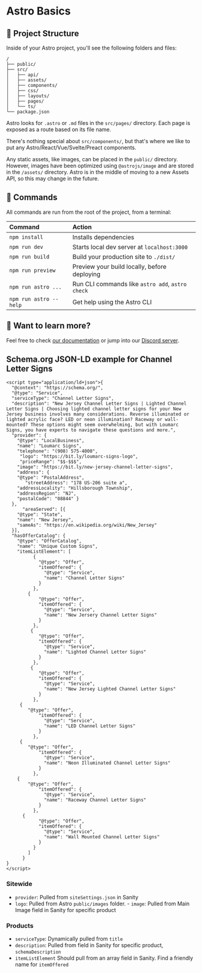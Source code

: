 # Astro Basics

## 🚀 Project Structure

Inside of your Astro project, you'll see the following folders and files:

```
/
├── public/
├── src/
│   ├── api/
│   ├── assets/
│   ├── components/
│   ├── css/
│   ├── layouts/
│   ├── pages/
│   └── ts/
└── package.json
```

Astro looks for `.astro` or `.md` files in the `src/pages/` directory. Each page is exposed as a route based on its file name.

There's nothing special about `src/components/`, but that's where we like to put any Astro/React/Vue/Svelte/Preact components.

Any static assets, like images, can be placed in the `public/` directory. However, images have been optimized using `@astrojs/image` and are stored in the `/assets/` directory. Astro is in the middle of moving to a new Assets API, so this may change in the future.

## 🧞 Commands

All commands are run from the root of the project, from a terminal:

| Command                | Action                                           |
| :--------------------- | :----------------------------------------------- |
| `npm install`          | Installs dependencies                            |
| `npm run dev`          | Starts local dev server at `localhost:3000`      |
| `npm run build`        | Build your production site to `./dist/`          |
| `npm run preview`      | Preview your build locally, before deploying     |
| `npm run astro ...`    | Run CLI commands like `astro add`, `astro check` |
| `npm run astro --help` | Get help using the Astro CLI                     |

## 👀 Want to learn more?

Feel free to check [our documentation](https://docs.astro.build) or jump into our [Discord server](https://astro.build/chat).

## Schema.org JSON-LD example for Channel Letter Signs

```
<script type="application/ld+json">{
  "@context": "https://schema.org/",
  "@type": "Service",
  "serviceType": "Channel Letter Signs",
  "description": "New Jersey Channel Letter Signs | Lighted Channel Letter Signs | Choosing lighted channel letter signs for your New Jersey business involves many considerations. Reverse illuminated or lighted acrylic face? LED or neon illumination? Raceway or wall-mounted? These options might seem overwhelming, but with Loumarc Signs, you have experts to navigate these questions and more.",
  "provider": {
    "@type": "LocalBusiness",
    "name": "Loumarc Signs",
    "telephone": "(908) 575-4000",
     "logo": "https://bit.ly/loumarc-signs-logo",
	 "priceRange": "$$-$$$",
    "image": "https://bit.ly/new-jersey-channel-letter-signs",
    "address": {
    "@type": "PostalAddress",
       "streetAddress": "178 US-206 suite a",
    "addressLocality": "Hillsborough Township",
    "addressRegion": "NJ",
    "postalCode": "08844" }
  },
      "areaServed": [{
    "@type": "State",
    "name": "New Jersey",
    "sameAs": "https://en.wikipedia.org/wiki/New_Jersey"
  }],
  "hasOfferCatalog": {
    "@type": "OfferCatalog",
    "name": "Unique Custom Signs",
    "itemListElement": [
          {
            "@type": "Offer",
            "itemOffered": {
              "@type": "Service",
              "name": "Channel Letter Signs"
            }
          },
        {
            "@type": "Offer",
            "itemOffered": {
              "@type": "Service",
              "name": "New Jersery Channel Letter Signs"
            }
          },
         {
            "@type": "Offer",
            "itemOffered": {
              "@type": "Service",
              "name": "Lighted Channel Letter Signs"
            }
          },
         {
            "@type": "Offer",
            "itemOffered": {
              "@type": "Service",
              "name": "New Jersey Lighted Channel Letter Signs"
            }
          },
	 {
	    "@type": "Offer",
            "itemOffered": {
              "@type": "Service",
              "name": "LED Channel Letter Signs"
            }
          },
	 {
	    "@type": "Offer",
            "itemOffered": {
              "@type": "Service",
              "name": "Neon Illuminated Channel Letter Signs"
            }
          },
 	{
	    "@type": "Offer",
            "itemOffered": {
              "@type": "Service",
              "name": "Raceway Channel Letter Signs"
            }
          },
	  {
            "@type": "Offer",
            "itemOffered": {
              "@type": "Service",
              "name": "Wall Mounted Channel Letter Signs"
            }
          }
        ]
      }
}
</script>
```

### Sitewide

- `provider`: Pulled from `siteSettings.json` in Sanity
- `logo`: Pulled from Astro `public/images` folder.
  - `image`: Pulled from Main Image field in Sanity for specific product

### Products

- `serviceType`: Dynamically pulled from `title`
- `description`: Pulled from field in Sanity for specific product, `schemaDescription`
- `itemListElement` Should pull from an array field in Sanity. Find a friendly name for `itemOffered`
